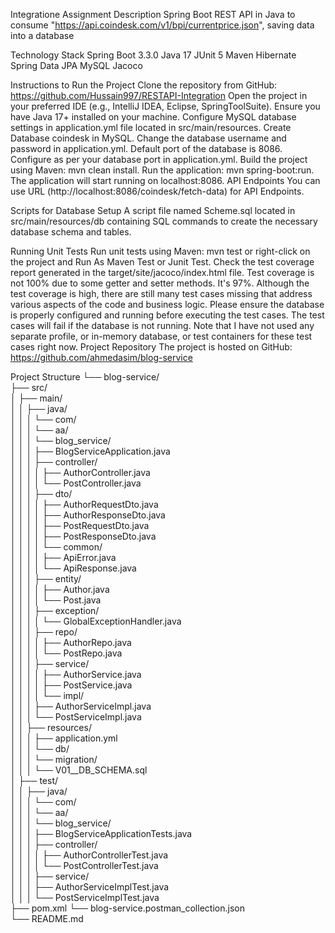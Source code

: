 Integratione Assignment
Description
Spring Boot REST API in Java to consume "https://api.coindesk.com/v1/bpi/currentprice.json", saving data into a database

Technology Stack
Spring Boot 3.3.0
Java 17
JUnit 5
Maven
Hibernate
Spring Data JPA
MySQL
Jacoco

Instructions to Run the Project
Clone the repository from GitHub: https://github.com/Hussain997/RESTAPI-Integration
Open the project in your preferred IDE (e.g., IntelliJ IDEA, Eclipse, SpringToolSuite).
Ensure you have Java 17+ installed on your machine.
Configure MySQL database settings in application.yml file located in src/main/resources.
Create Database coindesk in MySQL.
Change the database username and password in application.yml.
Default port of the database is 8086. Configure as per your database port in application.yml.
Build the project using Maven: mvn clean install.
Run the application: mvn spring-boot:run.
The application will start running on localhost:8086.
API Endpoints
You can use URL (http://localhost:8086/coindesk/fetch-data) for API Endpoints.

Scripts for Database Setup
A script file named Scheme.sql located in src/main/resources/db containing SQL commands to create the necessary database schema and tables.

Running Unit Tests
Run unit tests using Maven: mvn test or right-click on the project and Run As Maven Test or Junit Test.
Check the test coverage report generated in the target/site/jacoco/index.html file.
Test coverage is not 100% due to some getter and setter methods. It's 97%. Although the test coverage is high, there are still many test cases missing that address various aspects of the code and business logic.
Please ensure the database is properly configured and running before executing the test cases. The test cases will fail if the database is not running. Note that I have not used any separate profile, or in-memory database, or test containers for these test cases right now.
Project Repository
The project is hosted on GitHub: https://github.com/ahmedasim/blog-service

Project Structure
└── blog-service/  
    ├── src/  
    │   ├── main/  
    │   │   ├── java/  
    │   │   │   └── com/  
    │   │   │       └── aa/  
    │   │   │           └── blog_service/  
    │   │   │               ├── BlogServiceApplication.java  
    │   │   │               ├── controller/  
    │   │   │               │   ├── AuthorController.java  
    │   │   │               │   └── PostController.java  
    │   │   │               ├── dto/  
    │   │   │               │   ├── AuthorRequestDto.java  
    │   │   │               │   ├── AuthorResponseDto.java  
    │   │   │               │   ├── PostRequestDto.java  
    │   │   │               │   ├── PostResponseDto.java  
    │   │   │               │   └── common/  
    │   │   │               │       ├── ApiError.java  
    │   │   │               │       └── ApiResponse.java  
    │   │   │               ├── entity/  
    │   │   │               │   ├── Author.java  
    │   │   │               │   └── Post.java  
    │   │   │               ├── exception/  
    │   │   │               │   └── GlobalExceptionHandler.java  
    │   │   │               ├── repo/  
    │   │   │               │   ├── AuthorRepo.java  
    │   │   │               │   └── PostRepo.java  
    │   │   │               ├── service/  
    │   │   │               │   ├── AuthorService.java  
    │   │   │               │   ├── PostService.java  
    │   │   │               │   └── impl/  
    │   │   │                   ├── AuthorServiceImpl.java  
    │   │   │                   └── PostServiceImpl.java  
    │   │   ├── resources/  
    │   │   │   ├── application.yml  
    │   │   │   └── db/  
    │   │   │       └── migration/  
    │   │   │           └── V01__DB_SCHEMA.sql  
    │   ├── test/  
    │   │   ├── java/  
    │   │   │   └── com/  
    │   │   │       └── aa/  
    │   │   │           └── blog_service/  
    │   │   │               ├── BlogServiceApplicationTests.java  
    │   │   │               ├── controller/  
    │   │   │               │   ├── AuthorControllerTest.java  
    │   │   │               │   └── PostControllerTest.java  
    │   │   │               ├── service/  
    │   │   │                   ├── AuthorServiceImplTest.java  
    │   │   │                   └── PostServiceImplTest.java  
    ├── pom.xml
└── blog-service.postman_collection.json  
└── README.md  
